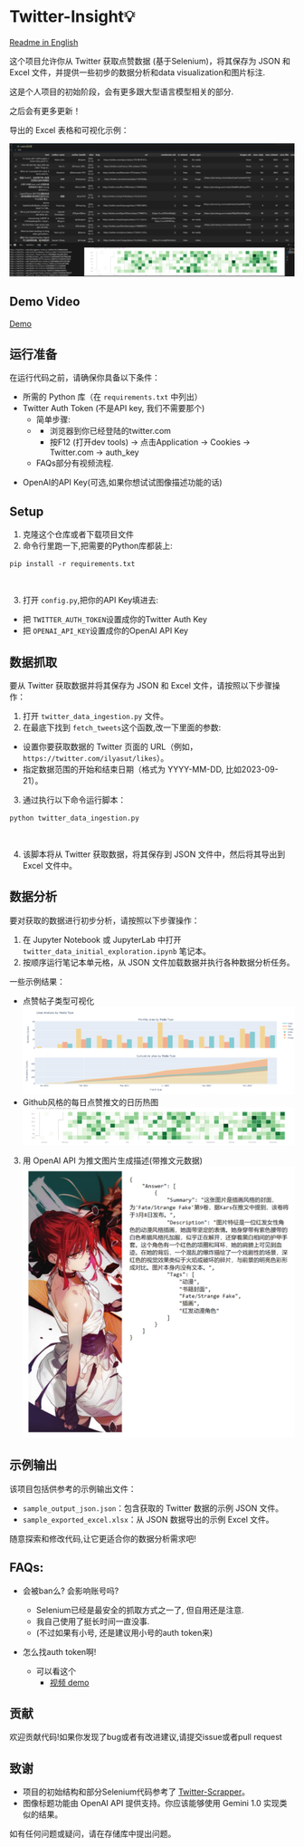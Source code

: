 # Twitter-Insight💡

[Readme in English](README.md)

这个项目允许你从 Twitter 获取点赞数据 (基于Selenium)，将其保存为 JSON 和 Excel 文件，并提供一些初步的数据分析和data visualization和图片标注.

这是个人项目的初始阶段，会有更多跟大型语言模型相关的部分.

之后会有更多更新！


导出的 Excel 表格和可视化示例：

![示例图片](images/sample_excel_with_data_viz.png)

## Demo Video

[Demo](https://www.youtube.com/watch?v=UA35W-aWQZk)

## 运行准备

在运行代码之前，请确保你具备以下条件：

- 所需的 Python 库（在 `requirements.txt` 中列出）
- Twitter Auth Token (不是API key, 我们不需要那个)
  - 简单步骤:
  - - 浏览器到你已经登陆的twitter.com
    - 按F12 (打开dev tools) -> 点击Application -> Cookies -> Twitter.com -> auth_key
  - FAQs部分有视频流程.

* OpenAI的API Key(可选,如果你想试试图像描述功能的话)


## Setup

1. 克隆这个仓库或者下载项目文件
2. 命令行里跑一下,把需要的Python库都装上:

```
pip install -r requirements.txt



```

3. 打开 `config.py`,把你的API Key填进去:

* 把 `TWITTER_AUTH_TOKEN`设置成你的Twitter Auth Key
* 把 `OPENAI_API_KEY`设置成你的OpenAI API Key

## 数据抓取

要从 Twitter 获取数据并将其保存为 JSON 和 Excel 文件，请按照以下步骤操作：

1. 打开 `twitter_data_ingestion.py` 文件。
2. 在最底下找到 `fetch_tweets`这个函数,改一下里面的参数:

- 设置你要获取数据的 Twitter 页面的 URL（例如，`https://twitter.com/ilyasut/likes`）。
- 指定数据范围的开始和结束日期（格式为 YYYY-MM-DD, 比如2023-09-21）。

3. 通过执行以下命令运行脚本：

```
python twitter_data_ingestion.py



```

4. 该脚本将从 Twitter 获取数据，将其保存到 JSON 文件中，然后将其导出到 Excel 文件中。

## 数据分析

要对获取的数据进行初步分析，请按照以下步骤操作：

1. 在 Jupyter Notebook 或 JupyterLab 中打开 `twitter_data_initial_exploration.ipynb` 笔记本。
2. 按顺序运行笔记本单元格，从 JSON 文件加载数据并执行各种数据分析任务。

一些示例结果：

- 点赞帖子类型可视化
  ![按媒体类型分析点赞](images/likes_analysis.png)
- Github风格的每日点赞推文的日历热图
  ![每日点赞推文数量](images/liked_tweets_per_day.png)

3. 用 OpenAI API 为推文图片生成描述(带推文元数据)
   ![示例图像标题](images/sample_image_caption_zh.jpg)

## 示例输出

该项目包括供参考的示例输出文件：

- `sample_output_json.json`：包含获取的 Twitter 数据的示例 JSON 文件。
- `sample_exported_excel.xlsx`：从 JSON 数据导出的示例 Excel 文件。

随意探索和修改代码,让它更适合你的数据分析需求吧!

## FAQs:

- 会被ban么? 会影响账号吗?

  - Selenium已经是最安全的抓取方式之一了, 但自用还是注意.
  - 我自己使用了挺长时间一直没事.
  - (不过如果有小号, 还是建议用小号的auth token来)
- 怎么找auth token啊!

  - 可以看这个
    - [视频 demo](https://www.youtube.com/watch?v=MhKMNsbjug4)

## 贡献

欢迎贡献代码!如果你发现了bug或者有改进建议,请提交issue或者pull request

    

## 致谢

- 项目的初始结构和部分Selenium代码参考了 [Twitter-Scrapper](https://github.com/Mostafa-Ehab/Twitter-Scrapper)。
- 图像标题功能由 OpenAI API 提供支持。你应该能够使用 Gemini 1.0 实现类似的结果。

如有任何问题或疑问，请在存储库中提出问题。
